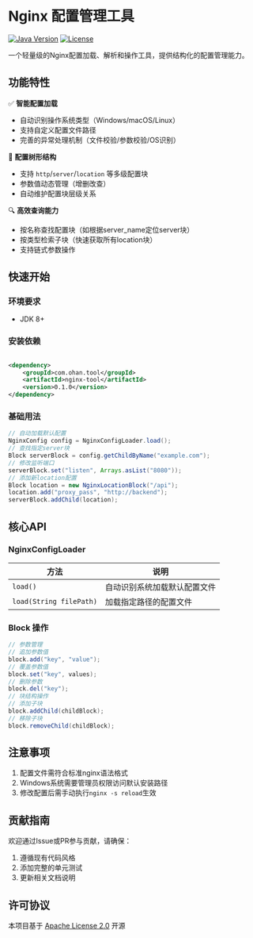# Nginx 配置管理工具

[![Java Version](https://img.shields.io/badge/Java-8%2B-orange)](https://java.com)
[![License](https://img.shields.io/badge/License-Apache%202.0-blue.svg)](https://opensource.org/licenses/Apache-2.0)

一个轻量级的Nginx配置加载、解析和操作工具，提供结构化的配置管理能力。

## 功能特性

✅ **智能配置加载**

- 自动识别操作系统类型（Windows/macOS/Linux）
- 支持自定义配置文件路径
- 完善的异常处理机制（文件校验/参数校验/OS识别）

🌲 **配置树形结构**

- 支持 `http`/`server`/`location` 等多级配置块
- 参数值动态管理（增删改查）
- 自动维护配置块层级关系

🔍 **高效查询能力**

- 按名称查找配置块（如根据server_name定位server块）
- 按类型检索子块（快速获取所有location块）
- 支持链式参数操作

## 快速开始

### 环境要求

- JDK 8+

### 安装依赖

~~~xml 

<dependency>
    <groupId>com.ohan.tool</groupId>
    <artifactId>nginx-tool</artifactId>
    <version>0.1.0</version>
</dependency>
~~~

### 基础用法

~~~ java 
// 自动加载默认配置 
NginxConfig config = NginxConfigLoader.load();
// 查找指定server块 
Block serverBlock = config.getChildByName("example.com");
// 修改监听端口 
serverBlock.set("listen", Arrays.asList("8080"));
// 添加新location配置
Block location = new NginxLocationBlock("/api"); 
location.add("proxy_pass", "http://backend"); 
serverBlock.addChild(location);
~~~

## 核心API

### NginxConfigLoader

| 方法                      | 说明             |
|-------------------------|----------------|
| `load()`                | 自动识别系统加载默认配置文件 |
| `load(String filePath)` | 加载指定路径的配置文件    |

### Block 操作

~~~ java 
// 参数管理 
// 追加参数值 
block.add("key", "value"); 
// 覆盖参数值 
block.set("key", values); 
// 删除参数
block.del("key"); 
// 块结构操作  
// 添加子块 
block.addChild(childBlock);
// 移除子块
block.removeChild(childBlock);
~~~

## 注意事项

1. 配置文件需符合标准nginx语法格式
2. Windows系统需要管理员权限访问默认安装路径
3. 修改配置后需手动执行`nginx -s reload`生效

## 贡献指南

欢迎通过Issue或PR参与贡献，请确保：

1. 遵循现有代码风格
2. 添加完整的单元测试
3. 更新相关文档说明

## 许可协议

本项目基于 [Apache License 2.0](LICENSE) 开源

